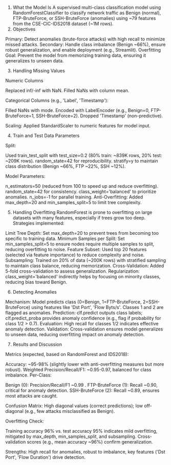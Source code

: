 1. What the Model Is
A supervised multi-class classification model using RandomForestClassifier to classify network traffic as Benign (normal), FTP-BruteForce, or SSH-BruteForce (anomalies) using ~79 features from the CSE-CIC-IDS2018 dataset (~1M rows).
2. Objectives

Primary: Detect anomalies (brute-force attacks) with high recall to minimize missed attacks.
Secondary: Handle class imbalance (Benign ~66%), ensure robust generalization, and enable deployment (e.g., Streamlit).
Overfitting Goal: Prevent the model from memorizing training data, ensuring it generalizes to unseen data.

3. Handling Missing Values

Numeric Columns

Replaced inf/-inf with NaN.
Filled NaNs with column mean.


Categorical Columns (e.g., 'Label', 'Timestamp'):

Filled NaNs with mode.
Encoded with LabelEncoder (e.g., Benign=0, FTP-BruteForce=1, SSH-BruteForce=2).
Dropped 'Timestamp' (non-predictive).


Scaling: Applied StandardScaler to numeric features for model input.

4. Train and Test Data Parameters

Split:

Used train_test_split with test_size=0.2 (80% train: ~839K rows, 20% test: ~209K rows).
random_state=42 for reproducibility.
stratify=y to maintain class distribution (Benign ~66%, FTP ~22%, SSH ~12%).


Model Parameters:

n_estimators=50 (reduced from 100 to speed up and reduce overfitting).
random_state=42 for consistency.
class_weight='balanced' to prioritize anomalies.
n_jobs=-1 for parallel training.
Anti-Overfitting: Added max_depth=20 and min_samples_split=5 to limit tree complexity.



5. Handling Overfitting
RandomForest is prone to overfitting on large datasets with many features, especially if trees grow too deep. Strategies implemented:

Limit Tree Depth: Set max_depth=20 to prevent trees from becoming too specific to training data.
Minimum Samples per Split: Set min_samples_split=5 to ensure nodes require multiple samples to split, reducing overfitting to noise.
Feature Subset: Used top 20 features (selected via feature importance) to reduce complexity and noise.
Subsampling: Trained on 20% of data (~200K rows) with stratified sampling to maintain class balance, reducing memorization.
Cross-Validation: Added 5-fold cross-validation to assess generalization.
Regularization: class_weight='balanced' indirectly helps by focusing on minority classes, reducing bias toward Benign.

6. Detecting Anomalies

Mechanism: Model predicts class (0=Benign, 1=FTP-BruteForce, 2=SSH-BruteForce) using features like 'Dst Port', 'Flow Byts/s'. Classes 1 and 2 are flagged as anomalies.
Prediction: clf.predict outputs class labels; clf.predict_proba provides anomaly confidence (e.g., flag if probability for class 1/2 > 0.7).
Evaluation: High recall for classes 1/2 indicates effective anomaly detection.
Validation: Cross-validation ensures model generalizes to unseen data, reducing overfitting impact on anomaly detection.

7. Results and Discussion

Metrics (expected, based on RandomForest and IDS2018):

Accuracy: ~95-98% (slightly lower with anti-overfitting measures but more robust).
Weighted Precision/Recall/F1: ~0.95-0.97, balanced for class imbalance.
Per-Class:

Benign (0): Precision/Recall/F1 ~0.99 .
FTP-BruteForce (1): Recall ~0.90, critical for anomaly detection.
SSH-BruteForce (2): Recall ~0.89, ensures most attacks are caught.


Confusion Matrix: High diagonal values (correct predictions); low off-diagonal (e.g., few attacks misclassified as Benign).


Overfitting Check:

Training accuracy 96% vs. test accuracy 95% indicates mild overfitting, mitigated by max_depth, min_samples_split, and subsampling.
Cross-validation scores (e.g., mean accuracy ~96%) confirm generalization.


Strengths: High recall for anomalies, robust to imbalance, key features ('Dst Port', 'Flow Duration') drive detection.
